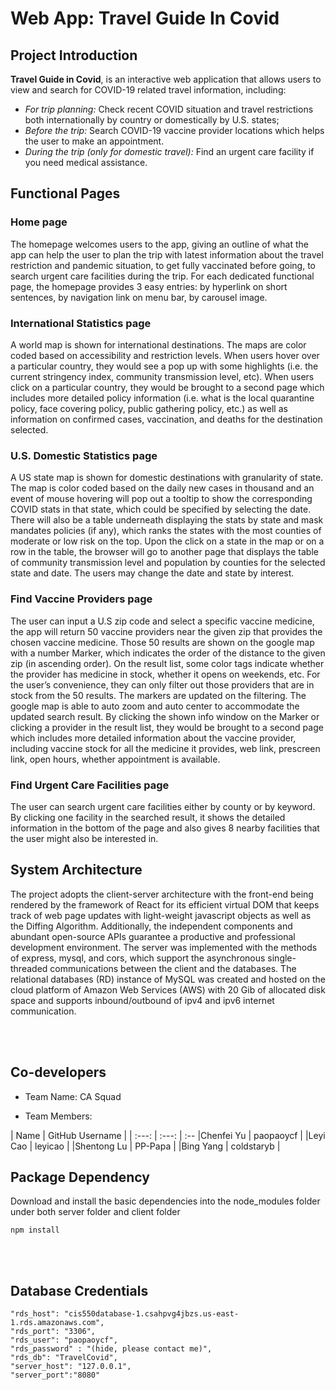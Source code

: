 # Web App: Travel Guide In Covid

## Project Introduction
<b>Travel Guide in Covid</b>, is an interactive web application that allows users to view and search for COVID-19 related travel information, including:
* <i>For trip planning: </i> 
Check recent COVID situation and travel restrictions both internationally by country or
domestically by U.S. states;
* <i>Before the trip: </i> Search COVID-19 vaccine provider locations which helps the user to make an
appointment.
* <i>During the trip (only for domestic travel):</i> Find an urgent care facility if you need medical assistance.

## Functional Pages
### Home page
The homepage welcomes users to the app, giving an outline of what the app can help the user to plan the trip
with latest information about the travel restriction and pandemic situation, to get fully vaccinated before going,
to search urgent care facilities during the trip. For each dedicated functional page, the homepage provides 3
easy entries: by hyperlink on short sentences, by navigation link on menu bar, by carousel image.

### International Statistics page
A world map is shown for international destinations. The maps are color coded based on accessibility and
restriction levels. When users hover over a particular country, they would see a pop up with some highlights (i.e. the current stringency index, community transmission level, etc). When users click on a particular country,
they would be brought to a second page which includes more detailed policy information (i.e. what is the local
quarantine policy, face covering policy, public gathering policy, etc.) as well as information on confirmed cases,
vaccination, and deaths for the destination selected.

### U.S. Domestic Statistics page
A US state map is shown for domestic destinations with granularity of state. The map is color coded based on the daily new cases in thousand and an event of mouse hovering will pop out a tooltip to show the corresponding COVID stats in that state, which could be specified by selecting the date. There will also be a table underneath displaying the stats by state and mask mandates policies (if any), which ranks the states with the most counties of moderate or low risk on the top. Upon the click on a state in the map or on a row in the table, the browser will go to another page that displays the table of community transmission level and population by counties for the selected state and date. The users may change the date and state by interest.

### Find Vaccine Providers page
The user can input a U.S zip code and select a specific vaccine medicine, the app will return 50 vaccine providers near the given zip that provides the chosen vaccine medicine. Those 50 results are shown on the google map with a number Marker, which indicates the order of the distance to the given zip (in ascending order). On the result list, some color tags indicate whether the provider has medicine in stock, whether it opens on weekends, etc. For the user’s convenience, they can only filter out those providers that are in stock from the 50 results. The markers are updated on the filtering. The google map is able to auto zoom and auto center to accommodate the updated search result. By clicking the shown info window on the Marker or clicking a provider in the result list, they would be brought to a second page which includes more detailed information about the vaccine provider, including vaccine stock for all the medicine it provides, web link, prescreen link, open hours, whether appointment is available.

### Find Urgent Care Facilities page
The user can search urgent care facilities either by county or by keyword. By clicking one facility in the searched result, it shows the detailed information in the bottom of the page and also gives 8 nearby facilities that the user might also be interested in.

## System Architecture
The project adopts the client-server architecture with the front-end being rendered by the framework of React for its efficient virtual DOM that keeps track of web page updates with light-weight javascript objects as well as the Diffing Algorithm. Additionally, the independent components and abundant open-source APIs guarantee a productive and professional development environment. The server was implemented with the methods of express, mysql, and cors, which support the asynchronous single-threaded communications between the client and the databases. The relational databases (RD) instance of MySQL was created and hosted on the cloud platform of Amazon Web Services (AWS) with 20 Gib of allocated disk space and supports inbound/outbound of ipv4 and ipv6 internet communication. 


<br></br>

## Co-developers

* Team Name: CA Squad

* Team Members:

| Name | GitHub Username |
| :---: | :---: | :--
|Chenfei Yu | paopaoycf |
|Leyi Cao | leyicao |
|Shentong Lu | PP-Papa |
|Bing Yang | coldstaryb |


## Package Dependency

Download and install the basic dependencies into the node_modules folder under both server folder and client folder

    npm install




<br></br>
## Database Credentials

    "rds_host": "cis550database-1.csahpvg4jbzs.us-east-1.rds.amazonaws.com",
    "rds_port": "3306",
    "rds_user": "paopaoycf",
    "rds_password" : "(hide, please contact me)",
    "rds_db": "TravelCovid",
    "server_host": "127.0.0.1",
    "server_port":"8080"